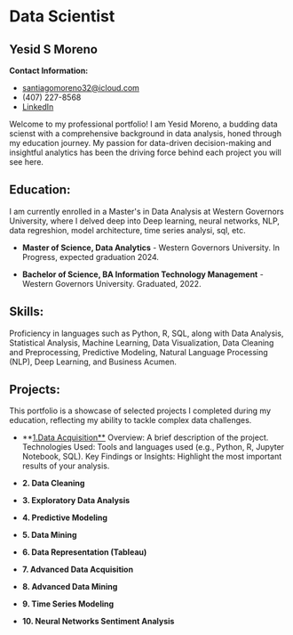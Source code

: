 # Data Scientist

## Yesid S Moreno

**Contact Information:** 

- [santiagomoreno32@icloud.com](mailto:santiagomoreno32@icloud.com) 
- (407) 227-8568 
- [LinkedIn](https://www.linkedin.com/in/yesid-moreno-883bb3181/)
  
Welcome to my professional portfolio! I am Yesid Moreno, a budding data scienst with a comprehensive background in data analysis, honed through my education journey. My passion for data-driven decision-making and insightful analytics has been the driving force behind each project you will see here.

## Education:

I am currently enrolled in a  Master's in Data Analysis at Western Governors University, where I delved deep into Deep learning, neural networks, NLP, data regreshion, model architecture, time series analysi, sql, etc. 

-  **Master of Science, Data Analytics** - Western Governors University. In Progress, expected graduation 2024.

-  **Bachelor of Science, BA Information Technology Management** - Western Governors University. Graduated, 2022.

  
## Skills:

Proficiency in languages such as Python, R, SQL, along with Data Analysis, Statistical Analysis, Machine Learning, Data Visualization, Data Cleaning and Preprocessing, Predictive Modeling, Natural Language Processing (NLP), Deep Learning, and Business Acumen.


## Projects:

This portfolio is a showcase of selected projects I completed during my education, reflecting my ability to tackle complex data challenges.


- **[1.Data Acquisition**](Projects/Data_Aqcuisition)
Overview: A brief description of the project.
Technologies Used: Tools and languages used (e.g., Python, R, Jupyter Notebook, SQL).
Key Findings or Insights: Highlight the most important results of your analysis.

- **2. Data Cleaning**

- **3. Exploratory Data Analysis**
  
- **4. Predictive Modeling**

- **5. Data Mining**

- **6. Data Representation (Tableau)**
 
- **7. Advanced Data Acquisition**

- **8. Advanced Data Mining**

- **9. Time Series Modeling**

- **10. Neural Networks Sentiment Analysis**

